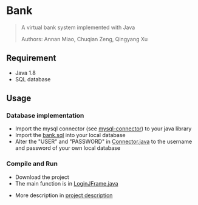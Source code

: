 # Bank
> A virtual bank system implemented with Java
>
>
> Authors: Annan Miao, Chuqian Zeng, Qingyang Xu

## Requirement
* Java 1.8
* SQL database

## Usage
### Database implementation
* Import the mysql connector (see [mysql-connector](https://dev.mysql.com/downloads/connector/j/)) to your java library
* Import the [bank.sql](./src/bank.sql) into your local database
* Alter the "USER" and "PASSWORD" in [Connector.java](./src/connect_database/Connector.java) to the username and password of your own local database

### Compile and Run
* Download the project
* The main function is in [LoginJFrame.java](./src/backstage/LoginJFrame.java)
>
>
>
>
>
>
* More description in [project description](./presentation.pdf)
